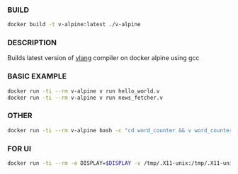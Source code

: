 ### BUILD
```bash
docker build -t v-alpine:latest ./v-alpine
```
### DESCRIPTION

Builds latest version of [vlang](https://github.com/vlang/v) compiler on docker alpine using gcc

### BASIC EXAMPLE
```bash
docker run -ti --rm v-alpine v run hello_world.v
docker run -ti --rm v-alpine v run news_fetcher.v
```

### OTHER
```bash
docker run -ti --rm v-alpine bash -c "cd word_counter && v word_counter.v && ./word_counter cinderella.txt"
```

### FOR UI
```bash
docker run -ti --rm -e DISPLAY=$DISPLAY -v /tmp/.X11-unix:/tmp/.X11-unix v-alpine bash -c "cd tetris && v run tetris.v"
```